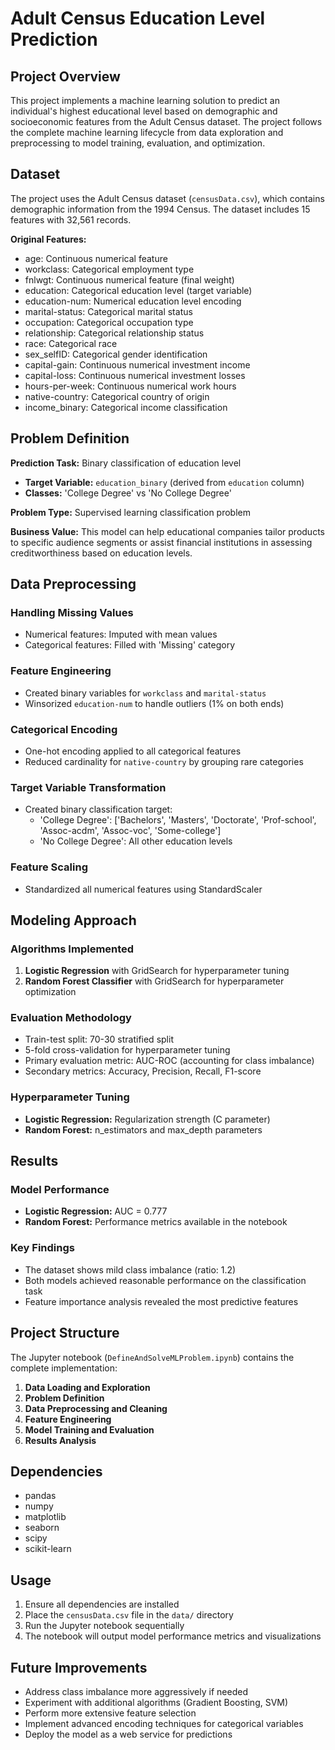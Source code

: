 # Adult Census Education Level Prediction

## Project Overview

This project implements a machine learning solution to predict an individual's highest educational level based on demographic and socioeconomic features from the Adult Census dataset. The project follows the complete machine learning lifecycle from data exploration and preprocessing to model training, evaluation, and optimization.

## Dataset

The project uses the Adult Census dataset (`censusData.csv`), which contains demographic information from the 1994 Census. The dataset includes 15 features with 32,561 records.

**Original Features:**
- age: Continuous numerical feature
- workclass: Categorical employment type
- fnlwgt: Continuous numerical feature (final weight)
- education: Categorical education level (target variable)
- education-num: Numerical education level encoding
- marital-status: Categorical marital status
- occupation: Categorical occupation type
- relationship: Categorical relationship status
- race: Categorical race
- sex_selfID: Categorical gender identification
- capital-gain: Continuous numerical investment income
- capital-loss: Continuous numerical investment losses
- hours-per-week: Continuous numerical work hours
- native-country: Categorical country of origin
- income_binary: Categorical income classification

## Problem Definition

**Prediction Task:** Binary classification of education level
- **Target Variable:** `education_binary` (derived from `education` column)
- **Classes:** 'College Degree' vs 'No College Degree'

**Problem Type:** Supervised learning classification problem

**Business Value:** This model can help educational companies tailor products to specific audience segments or assist financial institutions in assessing creditworthiness based on education levels.

## Data Preprocessing

### Handling Missing Values
- Numerical features: Imputed with mean values
- Categorical features: Filled with 'Missing' category

### Feature Engineering
- Created binary variables for `workclass` and `marital-status`
- Winsorized `education-num` to handle outliers (1% on both ends)

### Categorical Encoding
- One-hot encoding applied to all categorical features
- Reduced cardinality for `native-country` by grouping rare categories

### Target Variable Transformation
- Created binary classification target:
  - 'College Degree': ['Bachelors', 'Masters', 'Doctorate', 'Prof-school', 'Assoc-acdm', 'Assoc-voc', 'Some-college']
  - 'No College Degree': All other education levels

### Feature Scaling
- Standardized all numerical features using StandardScaler

## Modeling Approach

### Algorithms Implemented
1. **Logistic Regression** with GridSearch for hyperparameter tuning
2. **Random Forest Classifier** with GridSearch for hyperparameter optimization

### Evaluation Methodology
- Train-test split: 70-30 stratified split
- 5-fold cross-validation for hyperparameter tuning
- Primary evaluation metric: AUC-ROC (accounting for class imbalance)
- Secondary metrics: Accuracy, Precision, Recall, F1-score

### Hyperparameter Tuning
- **Logistic Regression:** Regularization strength (C parameter)
- **Random Forest:** n_estimators and max_depth parameters

## Results

### Model Performance
- **Logistic Regression:** AUC = 0.777
- **Random Forest:** Performance metrics available in the notebook

### Key Findings
- The dataset shows mild class imbalance (ratio: 1.2)
- Both models achieved reasonable performance on the classification task
- Feature importance analysis revealed the most predictive features

## Project Structure

The Jupyter notebook (`DefineAndSolveMLProblem.ipynb`) contains the complete implementation:

1. **Data Loading and Exploration**
2. **Problem Definition**
3. **Data Preprocessing and Cleaning**
4. **Feature Engineering**
5. **Model Training and Evaluation**
6. **Results Analysis**

## Dependencies

- pandas
- numpy
- matplotlib
- seaborn
- scipy
- scikit-learn

## Usage

1. Ensure all dependencies are installed
2. Place the `censusData.csv` file in the `data/` directory
3. Run the Jupyter notebook sequentially
4. The notebook will output model performance metrics and visualizations

## Future Improvements

- Address class imbalance more aggressively if needed
- Experiment with additional algorithms (Gradient Boosting, SVM)
- Perform more extensive feature selection
- Implement advanced encoding techniques for categorical variables
- Deploy the model as a web service for predictions
